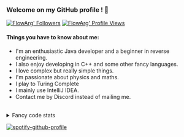 ### Welcome on my GitHub profile ! 🙋‍
[![FlowArg' Followers](https://img.shields.io/github/followers/FlowArg?color=brightgreen&label=Followers)](https://github.com/FlowArg?tab=followers)
[![FlowArg' Profile Views](https://komarev.com/ghpvc/?username=FlowArg&color=brightgreen)](https://github.com/FlowArg)

#### Things you have to know about me:
* I'm an enthusiastic Java developer and a beginner in reverse engineering.
* I also enjoy developing in C++ and some other fancy languages.
* I love complex but really simple things.
* I'm passionate about physics and maths.
* I play to Turing Complete
* I mainly use IntelliJ IDEA.
* Contact me by Discord instead of mailing me.

<br>
<details>
<summary style="font-size:14px">Fancy code stats</summary>

[![FlowArg's GitHub stats](https://github-readme-stats.vercel.app/api?username=FlowArg&show_icons=true&theme=radical)](https://github.com/anuraghazra/github-readme-stats)
[![FlowArg's top languages](https://github-readme-stats.vercel.app/api/top-langs/?username=FlowArg&hide=rich%20text%20format&theme=radical)](https://github.com/anuraghazra/github-readme-stats)
[![FlowArg's wakatime stats](https://github-readme-stats.vercel.app/api/wakatime?username=FlowArg&theme=radical)](https://github.com/anuraghazra/github-readme-stats)

</details>

[![spotify-github-profile](https://spotify-github-profile.vercel.app/api/view?uid=uifadj4kp0qds4k0wnz7hf5z2&cover_image=true&theme=default&bar_color=53b14f)](https://open.spotify.com/user/uifadj4kp0qds4k0wnz7hf5z2)
